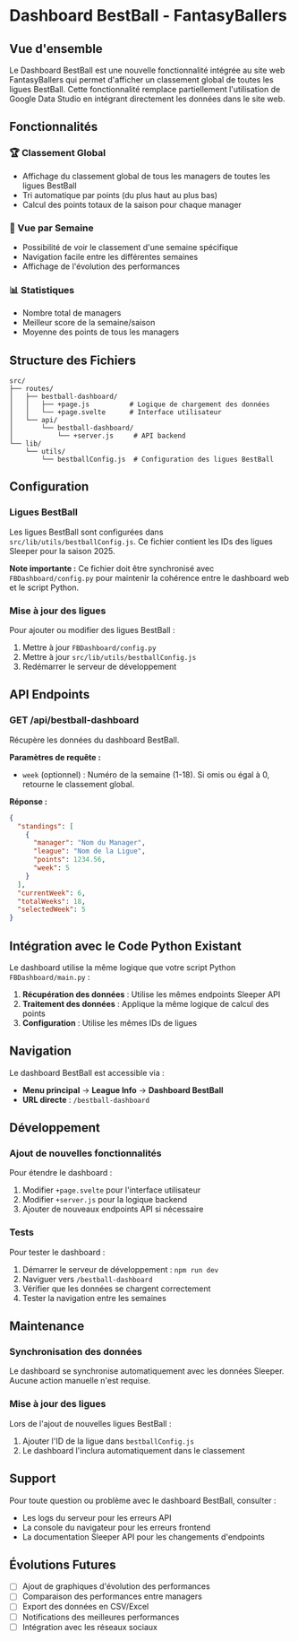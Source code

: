 # Dashboard BestBall - FantasyBallers

## Vue d'ensemble

Le Dashboard BestBall est une nouvelle fonctionnalité intégrée au site web FantasyBallers qui permet d'afficher un classement global de toutes les ligues BestBall. Cette fonctionnalité remplace partiellement l'utilisation de Google Data Studio en intégrant directement les données dans le site web.

## Fonctionnalités

### 🏆 Classement Global
- Affichage du classement global de tous les managers de toutes les ligues BestBall
- Tri automatique par points (du plus haut au plus bas)
- Calcul des points totaux de la saison pour chaque manager

### 📅 Vue par Semaine
- Possibilité de voir le classement d'une semaine spécifique
- Navigation facile entre les différentes semaines
- Affichage de l'évolution des performances

### 📊 Statistiques
- Nombre total de managers
- Meilleur score de la semaine/saison
- Moyenne des points de tous les managers

## Structure des Fichiers

```
src/
├── routes/
│   ├── bestball-dashboard/
│   │   ├── +page.js          # Logique de chargement des données
│   │   └── +page.svelte      # Interface utilisateur
│   └── api/
│       └── bestball-dashboard/
│           └── +server.js     # API backend
└── lib/
    └── utils/
        └── bestballConfig.js  # Configuration des ligues BestBall
```

## Configuration

### Ligues BestBall
Les ligues BestBall sont configurées dans `src/lib/utils/bestballConfig.js`. Ce fichier contient les IDs des ligues Sleeper pour la saison 2025.

**Note importante :** Ce fichier doit être synchronisé avec `FBDashboard/config.py` pour maintenir la cohérence entre le dashboard web et le script Python.

### Mise à jour des ligues
Pour ajouter ou modifier des ligues BestBall :

1. Mettre à jour `FBDashboard/config.py`
2. Mettre à jour `src/lib/utils/bestballConfig.js`
3. Redémarrer le serveur de développement

## API Endpoints

### GET /api/bestball-dashboard
Récupère les données du dashboard BestBall.

**Paramètres de requête :**
- `week` (optionnel) : Numéro de la semaine (1-18). Si omis ou égal à 0, retourne le classement global.

**Réponse :**
```json
{
  "standings": [
    {
      "manager": "Nom du Manager",
      "league": "Nom de la Ligue",
      "points": 1234.56,
      "week": 5
    }
  ],
  "currentWeek": 6,
  "totalWeeks": 18,
  "selectedWeek": 5
}
```

## Intégration avec le Code Python Existant

Le dashboard utilise la même logique que votre script Python `FBDashboard/main.py` :

1. **Récupération des données** : Utilise les mêmes endpoints Sleeper API
2. **Traitement des données** : Applique la même logique de calcul des points
3. **Configuration** : Utilise les mêmes IDs de ligues

## Navigation

Le dashboard BestBall est accessible via :
- **Menu principal** → **League Info** → **Dashboard BestBall**
- **URL directe** : `/bestball-dashboard`

## Développement

### Ajout de nouvelles fonctionnalités
Pour étendre le dashboard :

1. Modifier `+page.svelte` pour l'interface utilisateur
2. Modifier `+server.js` pour la logique backend
3. Ajouter de nouveaux endpoints API si nécessaire

### Tests
Pour tester le dashboard :

1. Démarrer le serveur de développement : `npm run dev`
2. Naviguer vers `/bestball-dashboard`
3. Vérifier que les données se chargent correctement
4. Tester la navigation entre les semaines

## Maintenance

### Synchronisation des données
Le dashboard se synchronise automatiquement avec les données Sleeper. Aucune action manuelle n'est requise.

### Mise à jour des ligues
Lors de l'ajout de nouvelles ligues BestBall :

1. Ajouter l'ID de la ligue dans `bestballConfig.js`
2. Le dashboard l'inclura automatiquement dans le classement

## Support

Pour toute question ou problème avec le dashboard BestBall, consulter :
- Les logs du serveur pour les erreurs API
- La console du navigateur pour les erreurs frontend
- La documentation Sleeper API pour les changements d'endpoints

## Évolutions Futures

- [ ] Ajout de graphiques d'évolution des performances
- [ ] Comparaison des performances entre managers
- [ ] Export des données en CSV/Excel
- [ ] Notifications des meilleures performances
- [ ] Intégration avec les réseaux sociaux 